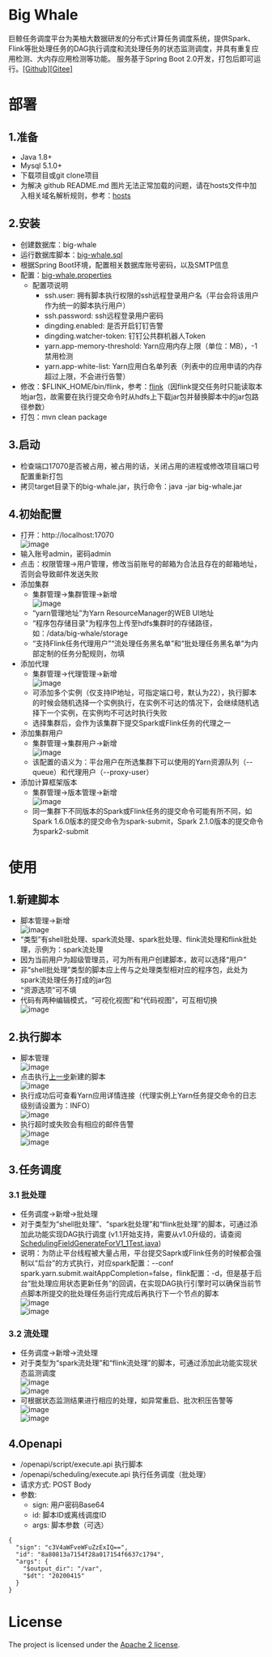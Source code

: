 # Big Whale
巨鲸任务调度平台为美柚大数据研发的分布式计算任务调度系统，提供Spark、Flink等批处理任务的DAG执行调度和流处理任务的状态监测调度，并具有重复应用检测、大内存应用检测等功能。
服务基于Spring Boot 2.0开发，打包后即可运行。[[Github]](https://github.com/MeetYouDevs/big-whale)[[Gitee]](https://gitee.com/meetyoucrop/big-whale)

# 部署
## 1.准备
* Java 1.8+
* Mysql 5.1.0+
* 下载项目或git clone项目
* 为解决 github README.md 图片无法正常加载的问题，请在hosts文件中加入相关域名解析规则，参考：[hosts](https://github.com/MeetYouDevs/big-whale/blob/master/doc/hosts)
## 2.安装
* 创建数据库：big-whale
* 运行数据库脚本：[big-whale.sql](https://github.com/MeetYouDevs/big-whale/blob/master/script/big-whale.sql)
* 根据Spring Boot环境，配置相关数据库账号密码，以及SMTP信息
* 配置：[big-whale.properties](https://github.com/MeetYouDevs/big-whale/blob/master/src/main/resources/big-whale.properties)
  * 配置项说明
    * ssh.user: 拥有脚本执行权限的ssh远程登录用户名（平台会将该用户作为统一的脚本执行用户）
    * ssh.password: ssh远程登录用户密码
    * dingding.enabled: 是否开启钉钉告警
    * dingding.watcher-token: 钉钉公共群机器人Token
    * yarn.app-memory-threshold: Yarn应用内存上限（单位：MB），-1禁用检测
    * yarn.app-white-list: Yarn应用白名单列表（列表中的应用申请的内存超过上限，不会进行告警）
* 修改：$FLINK_HOME/bin/flink，参考：[flink](https://github.com/MeetYouDevs/big-whale/blob/master/bin/flink)（因flink提交任务时只能读取本地jar包，故需要在执行提交命令时从hdfs上下载jar包并替换脚本中的jar包路径参数）
* 打包：mvn clean package
## 3.启动
* 检查端口17070是否被占用，被占用的话，关闭占用的进程或修改项目端口号配置重新打包
* 拷贝target目录下的big-whale.jar，执行命令：java -jar big-whale.jar
## 4.初始配置
* 打开：http://localhost:17070  
  ![image](https://gitee.com/meetyoucrop/big-whale/raw/master/doc/images/step1-login.png)
* 输入账号admin，密码admin
* 点击：权限管理->用户管理，修改当前账号的邮箱为合法且存在的邮箱地址，否则会导致邮件发送失败
* 添加集群
  * 集群管理->集群管理->新增  
  ![image](https://gitee.com/meetyoucrop/big-whale/raw/master/doc/images/step2-cluster_add.png)
  * “yarn管理地址”为Yarn ResourceManager的WEB UI地址
  * “程序包存储目录”为程序包上传至hdfs集群时的存储路径，如：/data/big-whale/storage
  * “支持Flink任务代理用户”“流处理任务黑名单”和“批处理任务黑名单”为内部定制的任务分配规则，勿填
* 添加代理
  * 集群管理->代理管理->新增  
  ![image](https://gitee.com/meetyoucrop/big-whale/raw/master/doc/images/step3-cluster_agent_add.png)
  * 可添加多个实例（仅支持IP地址，可指定端口号，默认为22），执行脚本的时候会随机选择一个实例执行，在实例不可达的情况下，会继续随机选择下一个实例，在实例均不可达时执行失败
  * 选择集群后，会作为该集群下提交Spark或Flink任务的代理之一
* 添加集群用户
  * 集群管理->集群用户->新增  
  ![image](https://gitee.com/meetyoucrop/big-whale/raw/master/doc/images/step4-cluster_cluster_user_add.png)
  * 该配置的语义为：平台用户在所选集群下可以使用的Yarn资源队列（--queue）和代理用户（--proxy-user）
* 添加计算框架版本
  * 集群管理->版本管理->新增  
  ![image](https://gitee.com/meetyoucrop/big-whale/raw/master/doc/images/step5-cluster_compute_framework_add.png)
  * 同一集群下不同版本的Spark或Flink任务的提交命令可能有所不同，如Spark 1.6.0版本的提交命令为spark-submit，Spark 2.1.0版本的提交命令为spark2-submit
# 使用
## 1.新建脚本
* 脚本管理->新增  
![image](https://gitee.com/meetyoucrop/big-whale/raw/master/doc/images/step6-script_add.png)
* “类型”有shell批处理、spark流处理、spark批处理、flink流处理和flink批处理，示例为：spark流处理
* 因为当前用户为超级管理员，可为所有用户创建脚本，故可以选择“用户”
* 非“shell批处理”类型的脚本应上传与之处理类型相对应的程序包，此处为spark流处理任务打成的jar包
* “资源选项”可不填
* 代码有两种编辑模式，“可视化视图”和“代码视图”，可互相切换  
![image](https://gitee.com/meetyoucrop/big-whale/raw/master/doc/images/step7-script_add_code.png)
## 2.执行脚本
* 脚本管理  
![image](https://gitee.com/meetyoucrop/big-whale/raw/master/doc/images/step8-script_list.png)
* 点击执行[上一步](#1新建脚本)新建的脚本  
![image](https://gitee.com/meetyoucrop/big-whale/raw/master/doc/images/step9-script_execute_running.png)
* 执行成功后可查看Yarn应用详情连接（代理实例上Yarn任务提交命令的日志级别请设置为：INFO）  
![image](https://gitee.com/meetyoucrop/big-whale/raw/master/doc/images/step10-script_execute_success.png)
* 执行超时或失败会有相应的邮件告警  
![image](https://gitee.com/meetyoucrop/big-whale/raw/master/doc/images/steperr-script_execute_timeout.png)  
![image](https://gitee.com/meetyoucrop/big-whale/raw/master/doc/images/steperr-script_execute_failed.png)
## 3.任务调度
### 3.1 批处理
* 任务调度->新增->批处理
* 对于类型为“shell批处理”、“spark批处理”和“flink批处理”的脚本，可通过添加此功能实现DAG执行调度 (v1.1开始支持，需要从v1.0升级的，请查阅[SchedulingFieldGenerateForV1_1Test.java](https://github.com/MeetYouDevs/big-whale/blob/master/src/test/java/com/meiyouframework/bigwhale/test/SchedulingFieldGenerateForV1_1Test.java))
* 说明：为防止平台线程被大量占用，平台提交Saprk或Flink任务的时候都会强制以“后台”的方式执行，对应spark配置：--conf spark.yarn.submit.waitAppCompletion=false，flink配置：-d，但是基于后台“批处理应用状态更新任务”的回调，在实现DAG执行引擎时可以确保当前节点脚本所提交的批处理任务运行完成后再执行下一个节点的脚本  
![image](https://gitee.com/meetyoucrop/big-whale/raw/master/doc/images/step11-scheduling_batch_add.png)  
![image](https://gitee.com/meetyoucrop/big-whale/raw/master/doc/images/step12-scheduling_batch_list.png)
### 3.2 流处理
* 任务调度->新增->流处理
* 对于类型为“spark流处理”和“flink流处理”的脚本，可通过添加此功能实现状态监测调度  
![image](https://gitee.com/meetyoucrop/big-whale/raw/master/doc/images/step13-scheduling_streaming_add.png)  
![image](https://gitee.com/meetyoucrop/big-whale/raw/master/doc/images/step14-scheduling_streaming_list.png)
* 可根据状态监测结果进行相应的处理，如异常重启、批次积压告警等  
![image](https://gitee.com/meetyoucrop/big-whale/raw/master/doc/images/steperr-spark_streaming_failed.png)  
![image](https://gitee.com/meetyoucrop/big-whale/raw/master/doc/images/steperr-spark_streaming_overstock.png)
## 4.Openapi
* /openapi/script/execute.api 执行脚本
* /openapi/scheduling/execute.api 执行任务调度（批处理）
* 请求方式: POST Body
* 参数:
  * sign: 用户密码Base64
  * id: 脚本ID或离线调度ID
  * args: 脚本参数（可选）
 ```
 {
   "sign": "c3V4aWFveWFuZzExIQ==",
   "id": "8a80813a7154f28a017154f6637c1794",
   "args": {
     "$output_dir": "/var",
     "$dt": "20200415"
   }
 }
 ```
# License
The project is licensed under the [Apache 2 license](https://github.com/MeetYouDevs/big-whale/blob/master/LICENSE).
